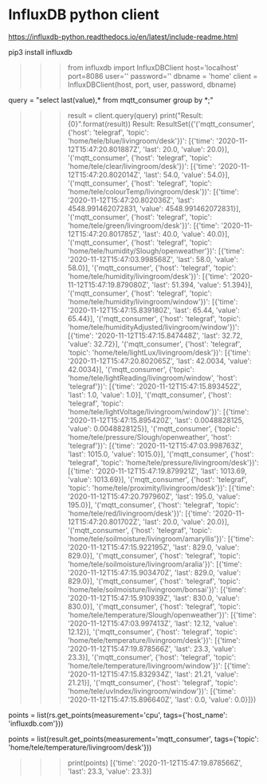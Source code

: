 # InfluxDB python client

https://influxdb-python.readthedocs.io/en/latest/include-readme.html

pip3 install influxdb



>>> from influxdb import InfluxDBClient
>>> host='localhost'
>>> port=8086
>>> user=''
>>> password=''
>>> dbname = 'home'
client = InfluxDBClient(host, port, user, password, dbname)

query = "select last(value),* from mqtt_consumer group by *;"

>>> result = client.query(query)
>>> print("Result: {0}".format(result))
Result: ResultSet({'('mqtt_consumer', {'host': 'telegraf', 'topic': 'home/tele/blue/livingroom/desk'})': [{'time': '2020-11-12T15:47:20.801887Z', 'last': 20.0, 'value': 20.0}], '('mqtt_consumer', {'host': 'telegraf', 'topic': 'home/tele/clear/livingroom/desk'})': [{'time': '2020-11-12T15:47:20.802014Z', 'last': 54.0, 'value': 54.0}], '('mqtt_consumer', {'host': 'telegraf', 'topic': 'home/tele/colourTemp/livingroom/desk'})': [{'time': '2020-11-12T15:47:20.802036Z', 'last': 4548.991462072831, 'value': 4548.991462072831}], '('mqtt_consumer', {'host': 'telegraf', 'topic': 'home/tele/green/livingroom/desk'})': [{'time': '2020-11-12T15:47:20.801785Z', 'last': 40.0, 'value': 40.0}], '('mqtt_consumer', {'host': 'telegraf', 'topic': 'home/tele/humidity/Slough/openweather'})': [{'time': '2020-11-12T15:47:03.998568Z', 'last': 58.0, 'value': 58.0}], '('mqtt_consumer', {'host': 'telegraf', 'topic': 'home/tele/humidity/livingroom/desk'})': [{'time': '2020-11-12T15:47:19.879080Z', 'last': 51.394, 'value': 51.394}], '('mqtt_consumer', {'host': 'telegraf', 'topic': 'home/tele/humidity/livingroom/window'})': [{'time': '2020-11-12T15:47:15.839180Z', 'last': 65.44, 'value': 65.44}], '('mqtt_consumer', {'host': 'telegraf', 'topic': 'home/tele/humidityAdjusted/livingroom/window'})': [{'time': '2020-11-12T15:47:15.847448Z', 'last': 32.72, 'value': 32.72}], '('mqtt_consumer', {'host': 'telegraf', 'topic': 'home/tele/lightLux/livingroom/desk'})': [{'time': '2020-11-12T15:47:20.802065Z', 'last': 42.0034, 'value': 42.0034}], '('mqtt_consumer', {'topic': 'home/tele/lightReading/livingroom/window', 'host': 'telegraf'})': [{'time': '2020-11-12T15:47:15.893452Z', 'last': 1.0, 'value': 1.0}], '('mqtt_consumer', {'host': 'telegraf', 'topic': 'home/tele/lightVoltage/livingroom/window'})': [{'time': '2020-11-12T15:47:15.895420Z', 'last': 0.0048828125, 'value': 0.0048828125}], '('mqtt_consumer', {'topic': 'home/tele/pressure/Slough/openweather', 'host': 'telegraf'})': [{'time': '2020-11-12T15:47:03.998763Z', 'last': 1015.0, 'value': 1015.0}], '('mqtt_consumer', {'host': 'telegraf', 'topic': 'home/tele/pressure/livingroom/desk'})': [{'time': '2020-11-12T15:47:19.879921Z', 'last': 1013.69, 'value': 1013.69}], '('mqtt_consumer', {'host': 'telegraf', 'topic': 'home/tele/proximity/livingroom/desk'})': [{'time': '2020-11-12T15:47:20.797960Z', 'last': 195.0, 'value': 195.0}], '('mqtt_consumer', {'host': 'telegraf', 'topic': 'home/tele/red/livingroom/desk'})': [{'time': '2020-11-12T15:47:20.801702Z', 'last': 20.0, 'value': 20.0}], '('mqtt_consumer', {'host': 'telegraf', 'topic': 'home/tele/soilmoisture/livingroom/amaryllis'})': [{'time': '2020-11-12T15:47:15.922195Z', 'last': 829.0, 'value': 829.0}], '('mqtt_consumer', {'host': 'telegraf', 'topic': 'home/tele/soilmoisture/livingroom/aralia'})': [{'time': '2020-11-12T15:47:15.903470Z', 'last': 829.0, 'value': 829.0}], '('mqtt_consumer', {'host': 'telegraf', 'topic': 'home/tele/soilmoisture/livingroom/bonsai'})': [{'time': '2020-11-12T15:47:15.910939Z', 'last': 830.0, 'value': 830.0}], '('mqtt_consumer', {'host': 'telegraf', 'topic': 'home/tele/temperature/Slough/openweather'})': [{'time': '2020-11-12T15:47:03.997413Z', 'last': 12.12, 'value': 12.12}], '('mqtt_consumer', {'host': 'telegraf', 'topic': 'home/tele/temperature/livingroom/desk'})': [{'time': '2020-11-12T15:47:19.878566Z', 'last': 23.3, 'value': 23.3}], '('mqtt_consumer', {'host': 'telegraf', 'topic': 'home/tele/temperature/livingroom/window'})': [{'time': '2020-11-12T15:47:15.832934Z', 'last': 21.21, 'value': 21.21}], '('mqtt_consumer', {'host': 'telegraf', 'topic': 'home/tele/uvIndex/livingroom/window'})': [{'time': '2020-11-12T15:47:15.896640Z', 'last': 0.0, 'value': 0.0}]})

points = list(rs.get_points(measurement='cpu', tags={'host_name': 'influxdb.com'}))


points = list(result.get_points(measurement='mqtt_consumer', tags={'topic': 'home/tele/temperature/livingroom/desk'}))

>>> print(points)
[{'time': '2020-11-12T15:47:19.878566Z', 'last': 23.3, 'value': 23.3}]
>>> 